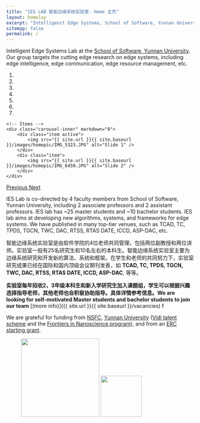 ```yaml
---
title: "IES LAB 智能边缘系统实验室- Home 主页"
layout: homelay
excerpt: "Intelligenct Edge Systems, School of Software, Yunnan University."
sitemap: false
permalink: /
---
```


Intelligent Edge Systems Lab at the [School of Software, Yunnan University](http://www.sei.ynu.edu.cn/). Our group targets the cutting edge research on edge systems, including edge intelligence, edge communication, edge resource management, etc. 


<div markdown="0" id="carousel" class="carousel slide" data-ride="carousel" data-interval="4000" data-pause="hover" >
    <!-- Menu -->
    <ol class="carousel-indicators">
        <li data-target="#carousel" data-slide-to="0" class="active"></li>
        <li data-target="#carousel" data-slide-to="1"></li>
        <li data-target="#carousel" data-slide-to="2"></li>
        <li data-target="#carousel" data-slide-to="3"></li>
        <li data-target="#carousel" data-slide-to="4"></li>
        <li data-target="#carousel" data-slide-to="5"></li>
        <li data-target="#carousel" data-slide-to="6"></li>
    </ol>

    <!-- Items -->
    <div class="carousel-inner" markdown="0">
        <div class="item active">
            <img src="{{ site.url }}{{ site.baseurl }}/images/homepic/IMG_5323.JPG" alt="Slide 1" />
        </div>
        <div class="item">
            <img src="{{ site.url }}{{ site.baseurl }}/images/homepic/IMG_6450.JPG" alt="Slide 2" />
        </div>
    </div>
  <a class="left carousel-control" href="#carousel" role="button" data-slide="prev">
    <span class="glyphicon glyphicon-chevron-left" aria-hidden="true"></span>
    <span class="sr-only">Previous</span>
  </a>
  <a class="right carousel-control" href="#carousel" role="button" data-slide="next">
    <span class="glyphicon glyphicon-chevron-right" aria-hidden="true"></span>
    <span class="sr-only">Next</span>
  </a>
</div>


IES Lab is co-directed by 4 faculty members from School of Software, Yunnan University, including 2 associate professors and 2 assistant professors. IES lab has ~25 master students and ~10 bachelor students. IES lab aims at developing new algorithms, systems, and frameworks for edge systems. We have published in many top-tier venues, such as TCAD, TC, TPDS, TGCN, TWC, DAC, RTSS, RTAS DATE, ICCD, ASP-DAC, etc. 

智能边缘系统实验室是由软件学院的4位老师共同管理，包括两位副教授和两位讲师。实验室一般有25名研究生和10名左右的本科生。智能边缘系统实验室主要为边缘系统研究和开发新的算法、系统和框架。在学生和老师的共同努力下，实验室研究成果已经在国际和国内顶级会议期刊发表，如 **TCAD, TC, TPDS, TGCN, TWC, DAC, RTSS, RTAS DATE, ICCD, ASP-DAC**, 等等。


 **实验室每年招收2，3年级本科生和新入学研究生加入课题组，学生可以根据兴趣选择指导老师，其他老师也会积极协助指导。具体详情参考信息。We are  looking for self-motivated Master students and bachelor students to join our team** [(more info)]({{ site.url }}{{ site.baseurl }}/vacancies) **!**


We are grateful for funding from [NSFC](http://www.nsfc.gov.cn/),  [Yunnan University](www.ynu.edu.cn) ([Vidi talent scheme](http://www.nwo.nl/en/research-and-results/programmes/Talent+Scheme) and the [Frontiers in Nanoscience program](https://www.universiteitleiden.nl/en/research/research-projects/science/frontiers-of-nanoscience-nanofront)), and from an [ERC starting grant](https://erc.europa.eu/funding/starting-grants).

<figure class="two">
  <img src="{{ site.url }}{{ site.baseurl }}/images/logopic/logo_nsfc.png" style="width: 210px">
  <img src="{{ site.url }}{{ site.baseurl }}/images/logopic/logo_ynu.jpeg" style="width: 110px">
</figure>
